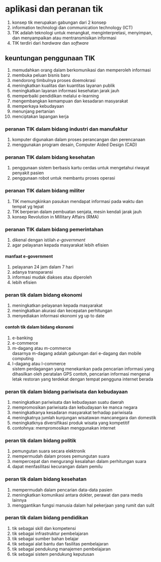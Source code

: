 # aplikasi dan peranan tik

1. konsep tik merupakan gabungan dari 2 konsep
2. information technologi dan communication technology (ICT)
3. TIK adalah teknologi untuk menangkat, menginterpretasi, menyimpan, dan menyampaikan atau mentransmisikan informasi
4. TIK terdiri dari *hardware* dan *software* 

## keuntungan penggunaan TIK

1. memudahkan orang dalam berkomunikasi dan memperoleh informasi
2. membuka peluan bisnis baru
3. mendorong timbulnya proses doemokrasi
4. meningkatkan kualitas dan kuantitas layanan publik
5. meningkatkan layanan informasi kesehatan jarak jauh
6. memperbaiki pendidikan melalui e-learning
7. mengembangkan kemampuan dan kesadaran masyarakat
8. memperkaya kebudayaan
9. menunjang pertanian
10. menciptakan lapangan kerja

### peranan TIK dalam bidang industri dan manufaktur

1. komputer digunakan dalam proses perancangan dan perencanaan
2. menggunakan program desain, Computer Aided Design (CAD)

### peranan TIK dalam bidang kesehatan

1. penggunaan sistem berbasis kartu cerdas untuk mengetahui riwayat penyakit pasien
2. penggunaan robot untuk membantu proses operasi

### peranan TIK dalam bidang militer

1. TIK memungkinkan pasukan mendapat informasi pada waktu dan tempat yg tepat
2. TIK berperan dalam pembuatan senjata, mesin kendali jarak jauh
3. konsep Revolution in Millitary Affairs (RMA)

### peranan TIK dalam bidang pemerintahan

1. dikenal dengan istilah *e-government* 
2. agar pelayanan kepada masyarakat lebih efisien

#### manfaat e-government

1. pelayanan 24 jam dalam 7 hari
2. adanya transparansi
3. informasi mudak diakses atau diperoleh
4. lebih efisien

### peran tik dalam bidang ekonomi

1. meningkatkan pelayanan kepada masyarakat
2. meningkatkan akurasi dan kecepatan perhitungan
3. menyediakan informasi ekonomi yg up to date

#### contoh tik dalam bidang ekonomi

1. e-banking
2. e-commerce
3. m-dagang atau m-commerce  
dasarnya m-dagang adalah gabungan dari e-dagang dan mobile computing
4. l-dagang atau l-commerce  
sistem perdagangan yang menekankan pada pencarian informasi yang dihasilkan oleh peratalan GPS
contoh, pencarian informasi mengenai letak restoran yang terdekat dengan tempat pengguna internet berada

### peran tik dalam bidang pariwisata dan kebudayaan

1. meningkatkan pariwisata dan kebudayaan suatu daerah
2. mempromosikan pariwisata dan kebudayaan ke manca negara
3. meningkatkanya kesadaran masyarakat terhadap pariwisata
4. meningkatnya jumlah kunjungan wisatawan mancanegara dan domestik
5. meningkatknya diversifikasi produk wisata yang kompetitif
6. contohnya: mempromosikan menggunakan internet

### peran tik dalam bidang politik

1. pemungutan suara secara elektronik
2. mempermudah dalam proses pemungutan suara
3. mempercepat dan mengurangi kesalahan dalam perhitungan suara
4. dapat menfasilitasi kecurangan dalam pemilu

### peran tik dalam bidang kesehatan

1. mempermudah dalam pencarian data-data pasien
2. meningkatkan komunikasi antara dokter, perawat dan para medis lainnya
3. menggantikan fungsi manusia dalam hal pekerjaan yang rumit dan sulit

### peran tik dalam bidang pendidikan

1. tik sebagai skill dan kompetensi
2. tik sebagai infrastruktur pembelajaran
3. tik sebagai sumber bahan belajar
4. tik sebagai alat bantu dan fasilitas pembelajaran
5. tik sebagai pendukung manajemen pembelajaran
6. tik sebagai sistem pendukung keputusan
